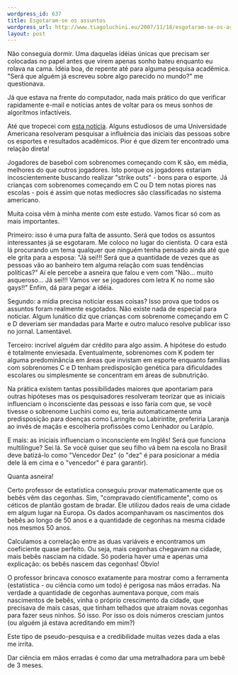 ```yaml
--- 
wordpress_id: 637
title: Esgotaram-se os assuntos
wordpress_url: http://www.tiagoluchini.eu/2007/11/18/esgotaram-se-os-assuntos/
layout: post
---
```

Não conseguia dormir. Uma daquelas idéias únicas que precisam ser colocadas no papel antes que virem apenas sonho bateu enquanto eu rolava na cama. Idéia boa, de repente até para alguma pesquisa acadêmica. "Será que alguém já escreveu sobre algo parecido no mundo?" me questionava.

Já que estava na frente do computador, nada mais prático do que verificar rapidamente e-mail e notícias antes de voltar para os meus sonhos de algorítmos infactíveis.

Até que tropecei com [esta notícia](http://news.yahoo.com/s/nm/20071116/lf_nm_life/initials_performance_dc). Alguns estudiosos de uma Universidade Americana resolveram pesquisar a influência das iniciais das pessoas sobre os esportes e resultados acadêmicos. Pior é que dizem ter encontrado uma relação direta!

Jogadores de basebol com sobrenomes começando com K são, em média, melhores do que outros jogadores. Isto porque os jogadores estariam incoscientemente buscando realizar "strike outs" - bons para o esporte. Já crianças com sobrenomes começando em C ou D tem notas piores nas escolas - pois é assim que notas medíocres são classificadas no sistema americano.

Muita coisa vêm à minha mente com este estudo. Vamos ficar só com as mais importantes.

Primeiro: isso é uma pura falta de assunto. Será que todos os assuntos interessantes já se esgotaram. Me coloco no lugar do cientista. O cara está lá procurando um tema qualquer que ninguém tenha pensado ainda até que ele grita para a esposa: "Já sei!!! Será que a quantidade de vezes que as pessoas vão ao banheiro tem alguma relação com suas tendências políticas?" Aí ele percebe a asneira que falou e vem com "Não... muito asqueroso... Já sei!!! Vamos ver se jogadores com letra K no nome são gays!!" Enfim, dá para pegar a idéia.

Segundo: a mídia precisa noticiar essas coisas? Isso prova que todos os assuntos foram realmente esgotados. Não existe nada de especial para noticiar. Algum lunático diz que crianças com sobrenome começando em C e D deveriam ser mandadas para Marte e outro maluco resolve publicar isso no jornal. Lamentável.

Terceiro: incrível alguém dar crédito para algo assim. A hipótese do estudo é totalmente enviesada. Eventualmente, sobrenomes com K podem ter alguma predominância em áreas que invistam em esporte enquanto famílias com sobrenomes C e D tenham predisposição genética para dificuldades escolares ou simplesmente se concentram em áreas de subnutrição.

Na prática existem tantas possibilidades maiores que apontariam para outras hipóteses mas os pesquisadores resolveram teorizar que as iniciais influenciam o inconsciente das pessoas e isso faria com que, se você tivesse o sobrenome Luchini como eu, teria automaticamente uma predisposição para doenças como Laringite ou Labirintite, preferiria Laranja ao invés de maçãs e escolheria profissões como Lenhador ou Larápio.

E mais: as iniciais influenciam o inconsciente em Inglês! Será que funciona multilíngue? Sei lá. Se você quiser que seu filho vá bem na escola no Brasil deve batizá-lo como "Vencedor Dez" (o "dez" é para posicionar a média dele lá em cima e o "vencedor" é para garantir).

Quanta asneira!

Certo professor de estatística conseguiu provar matematicamente que os bebês vêm das cegonhas. Sim, "compravado cientificamente", como os céticos de plantão gostam de bradar. Ele utilizou dados reais de uma cidade em algum lugar na Europa. Os dados acompanhavam os nascimentos dos bebês ao longo de 50 anos e a quantidade de cegonhas na mesma cidade nos mesmos 50 anos.

Calculamos a correlação entre as duas variáveis e encontramos um coeficiente quase perfeito. Ou seja, mais cegonhas chegavam na cidade, mais bebês nasciam na cidade. Só poderia haver uma e apenas uma explicação: os bebês nascem das cegonhas! Óbvio!

O professor brincava conosco exatamente para mostrar como a ferramenta (estatística - ou ciência como um todo) é perigosa nas mãos erradas. Na verdade a quantidade de cegonhas aumentava porque, com mais nascimentos de bebês, vinha o próprio crescimento da cidade, que precisava de mais casas, que tinham telhados que atraiam novas cegonhas para fazer seus ninhos. Só isso. Por isso os dois números cresciam juntos (ou alguém já estava acreditando em mim?)

Este tipo de pseudo-pesquisa e a credibilidade muitas vezes dada a elas me irrita.

Dar ciência em mãos erradas é como dar uma metralhadora para um bebê de 3 meses.
